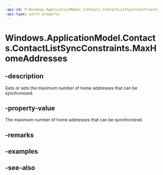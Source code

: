 ----api-id: P:Windows.ApplicationModel.Contacts.ContactListSyncConstraints.MaxHomeAddresses
-api-type: winrt property
---<!-- Property syntaxpublic Windows.Foundation.IReference<int> MaxHomeAddresses { get;  set; }--># Windows.ApplicationModel.Contacts.ContactListSyncConstraints.MaxHomeAddresses## -descriptionGets or sets the maximum number of home addresses that can be synchronized.## -property-valueThe maximum number of home addresses that can be synchronized.## -remarks## -examples## -see-also